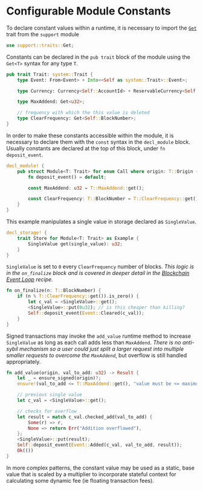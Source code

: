 # Configurable Module Constants

To declare constant values within a runtime, it is necessary to import the [`Get`](https://crates.parity.io/srml_support/traits/trait.Get.html) trait from the `support` module

```rust
use support::traits::Get;
```

Constants can be declared in the `pub trait` block of the module using the `Get<T>` syntax for any type `T`.

```rust
pub trait Trait: system::Trait {
	type Event: From<Event> + Into<<Self as system::Trait>::Event>;

    type Currency: Currency<Self::AccountId> + ReservableCurrency<Self::AccountId>;

    type MaxAddend: Get<u32>;

    // frequency with which the this value is deleted
    type ClearFrequency: Get<Self::BlockNumber>;
}
```

In order to make these constants accessible within the module, it is necessary to declare them with the `const` syntax in the `decl_module` block. Usually constants are declared at the top of this block, under `fn deposit_event`.

```rust
decl_module! {
    pub struct Module<T: Trait> for enum Call where origin: T::Origin {
		fn deposit_event() = default;

        const MaxAddend: u32 = T::MaxAddend::get();

        const ClearFrequency: T::BlockNumber = T::ClearFrequency::get();
    }
}
```

This example manipulates a single value in storage declared as `SingleValue`. 

```rust
decl_storage! {
	trait Store for Module<T: Trait> as Example {
        SingleValue get(single_value): u32;
	}
}
```

`SingleValue` is set to `0` every `ClearFrequency` number of blocks. *This logic is in the `on_finalize` block and is covered in deeper detail in the [Blockchain Event Loop](../common/loop.md) recipe.*

```rust
fn on_finalize(n: T::BlockNumber) {
    if (n % T::ClearFrequency::get()).is_zero() {
        let c_val = <SingleValue>::get();
        <SingleValue>::put(0u32); // is this cheaper than killing?
        Self::deposit_event(Event::Cleared(c_val));
    }
}
```

Signed transactions may invoke the `add_value` runtime method to increase `SingleValue` as long as each call adds less than `MaxAddend`. *There is no anti-sybil mechanism so a user could just split a larger request into multiple smaller requests to overcome the `MaxAddend`*, but overflow is still handled appropriately.

```rust
fn add_value(origin, val_to_add: u32) -> Result {
    let _ = ensure_signed(origin)?;
    ensure!(val_to_add <= T::MaxAddend::get(), "value must be <= maximum add amount constant");

    // previous single value
    let c_val = <SingleValue>::get();

    // checks for overflow
    let result = match c_val.checked_add(val_to_add) {
        Some(r) => r,
        None => return Err("Addition overflowed"),
    };
    <SingleValue>::put(result);
    Self::deposit_event(Event::Added(c_val, val_to_add, result));
    Ok(())
}
```

In more complex patterns, the constant value may be used as a static, base value that is scaled by a multiplier to incorporate stateful context for calculating some dynamic fee (ie floating transaction fees).

<!-- ## Runtime Configuration and Testing

*TODO*: using `parameter_types` or `thread_local` for configuring runtimes with constants -->